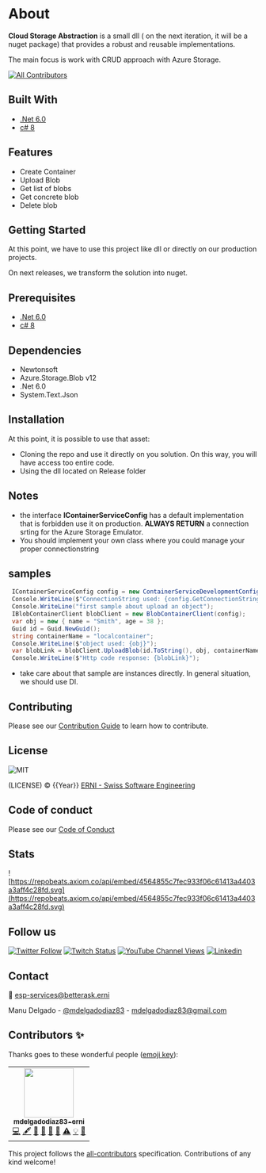 # About

**Cloud Storage Abstraction** is a small dll ( on the next iteration, it will be a nuget package) that provides a robust and reusable implementations.

The main focus is work with CRUD approach with Azure Storage.

<!-- ALL-CONTRIBUTORS-BADGE:START - Do not remove or modify this section -->
[![All Contributors](https://img.shields.io/badge/all_contributors-1-orange.svg?style=flat-square)](#contributors)
<!-- ALL-CONTRIBUTORS-BADGE:END -->

## Built With

- [.Net 6.0](https://docs.microsoft.com/en-us/dotnet/core/whats-new/dotnet-6)
- [c# 8](https://docs.microsoft.com/es-es/dotnet/csharp/whats-new/csharp-8)

## Features

- Create Container
- Upload Blob
- Get list of blobs
- Get concrete blob
- Delete blob

## Getting Started

At this point, we have to use this project like dll or directly on our production projects.

On next releases, we transform the solution into nuget.

## Prerequisites

- [.Net 6.0](https://docs.microsoft.com/en-us/dotnet/core/whats-new/dotnet-6)
- [c# 8](https://docs.microsoft.com/es-es/dotnet/csharp/whats-new/csharp-8)

## Dependencies

- Newtonsoft
- Azure.Storage.Blob v12
- .Net 6.0
- System.Text.Json

## Installation

At this point, it is possible to use that asset:

- Cloning the repo and use it directly on you solution. On this way, you will have access too entire code.
- Using the dll located on Release folder

## Notes

- the interface **IContainerServiceConfig** has a default implementation that is forbidden use it on production. **ALWAYS RETURN** a connection srting for the Azure Storage Emulator.
- You should implement your own class where you could manage your proper connectionstring

## samples

```c#
 IContainerServiceConfig config = new ContainerServiceDevelopmentConfig();
 Console.WriteLine($"ConnectionString used: {config.GetConnectionString()}");
 Console.WriteLine("first sample about upload an object");
 IBlobContainerClient blobClient = new BlobContainerClient(config);
 var obj = new { name = "Smith", age = 38 };
 Guid id = Guid.NewGuid();
 string containerName = "localcontainer";
 Console.WriteLine($"object used: {obj}");
 var blobLink = blobClient.UploadBlob(id.ToString(), obj, containerName).Result;
 Console.WriteLine($"Http code response: {blobLink}");
```

- take care about that sample are instances directly. In general situation, we should use DI.

## Contributing

Please see our [Contribution Guide](CONTRIBUTING.md) to learn how to contribute.

## License

![MIT](https://img.shields.io/badge/License-MIT-blue.svg)

(LICENSE) © {{Year}} [ERNI - Swiss Software Engineering](https://www.betterask.erni)

## Code of conduct

Please see our [Code of Conduct](CODE_OF_CONDUCT.md)

## Stats

![https://repobeats.axiom.co/api/embed/4564855c7fec933f06c61413a4403a3aff4c28fd.svg](https://repobeats.axiom.co/api/embed/4564855c7fec933f06c61413a4403a3aff4c28fd.svg)

## Follow us

[![Twitter Follow](https://img.shields.io/twitter/follow/ERNI?style=social)](https://www.twitter.com/ERNI)
[![Twitch Status](https://img.shields.io/twitch/status/erni_academy?label=Twitch%20Erni%20Academy&style=social)](https://www.twitch.tv/erni_academy)
[![YouTube Channel Views](https://img.shields.io/youtube/channel/views/UCkdDcxjml85-Ydn7Dc577WQ?label=Youtube%20Erni%20Academy&style=social)](https://www.youtube.com/channel/UCkdDcxjml85-Ydn7Dc577WQ)
[![Linkedin](https://img.shields.io/badge/linkedin-31k-green?style=social&logo=Linkedin)](https://www.linkedin.com/company/erni)

## Contact

📧 [esp-services@betterask.erni](mailto:esp-services@betterask.erni)

Manu Delgado  - [@mdelgadodiaz83](https://twitter.com/MDelgadoDiaz83) - mdelgadodiaz83@gmail.com

## Contributors ✨

Thanks goes to these wonderful people ([emoji key](https://allcontributors.org/docs/en/emoji-key)):

<!-- ALL-CONTRIBUTORS-LIST:START - Do not remove or modify this section -->
<!-- prettier-ignore-start -->
<!-- markdownlint-disable -->
<table>
  <tr>
    <td align="center"><a href="https://github.com/mdelgadodiaz83-erni"><img src="https://avatars.githubusercontent.com/u/85220317?v=4?s=100" width="100px;" alt=""/><br /><sub><b>mdelgadodiaz83-erni</b></sub></a><br /><a href="https://github.com/ERNI-Academy/assets-cloud-storage-abstraction/commits?author=mdelgadodiaz83-erni" title="Code">💻</a> <a href="#content-mdelgadodiaz83-erni" title="Content">🖋</a> <a href="https://github.com/ERNI-Academy/assets-cloud-storage-abstraction/commits?author=mdelgadodiaz83-erni" title="Documentation">📖</a> <a href="#design-mdelgadodiaz83-erni" title="Design">🎨</a> <a href="#ideas-mdelgadodiaz83-erni" title="Ideas, Planning, & Feedback">🤔</a> <a href="#maintenance-mdelgadodiaz83-erni" title="Maintenance">🚧</a> <a href="https://github.com/ERNI-Academy/assets-cloud-storage-abstraction/commits?author=mdelgadodiaz83-erni" title="Tests">⚠️</a> <a href="#example-mdelgadodiaz83-erni" title="Examples">💡</a> <a href="https://github.com/ERNI-Academy/assets-cloud-storage-abstraction/pulls?q=is%3Apr+reviewed-by%3Amdelgadodiaz83-erni" title="Reviewed Pull Requests">👀</a></td>
  </tr>
</table>

<!-- markdownlint-restore -->
<!-- prettier-ignore-end -->

<!-- ALL-CONTRIBUTORS-LIST:END -->
This project follows the [all-contributors](https://github.com/all-contributors/all-contributors) specification. Contributions of any kind welcome!
